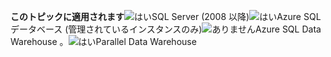<Token>**このトピックに適用されます**![はい](media/yes.png)SQL Server (2008 以降)![はい](media/yes.png)Azure SQL データベース (管理されているインスタンスのみ)![ありません](media/no.png)Azure SQL Data Warehouse 。![はい](media/yes.png)Parallel Data Warehouse </Token>